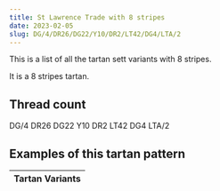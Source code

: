 ```yaml
---
title: St Lawrence Trade with 8 stripes
date: 2023-02-05
slug: DG/4/DR26/DG22/Y10/DR2/LT42/DG4/LTA/2
---
```

This is a list of all the tartan sett variants with 8 stripes.

It is a 8 stripes tartan.


## Thread count
DG/4 DR26 DG22 Y10 DR2 LT42 DG4 LTA/2

## Examples of this tartan pattern

| Tartan Variants |
|---------------|
